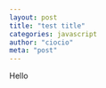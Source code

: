 ```yaml
---
layout: post
title: "test title"
categories: javascript
author: "ciocio"
meta: "post"
---
```


Hello